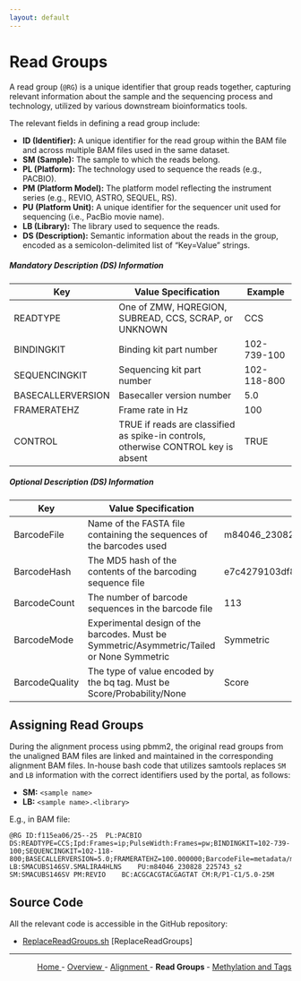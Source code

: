 ```yaml
---
layout: default
---
```

# Read Groups

A read group (`@RG`) is a unique identifier that group reads together, capturing relevant information about the sample and the sequencing process and technology, utilized by various downstream bioinformatics tools.

The relevant fields in defining a read group include:

- **ID (Identifier):** A unique identifier for the read group within the BAM file and across multiple BAM files used in the same dataset.
- **SM (Sample):** The sample to which the reads belong.
- **PL (Platform):** The technology used to sequence the reads (e.g., PACBIO).
- **PM (Platform Model):** The platform model reflecting the instrument series (e.g., REVIO, ASTRO, SEQUEL, RS).
- **PU (Platform Unit):** A unique identifier for the sequencer unit used for sequencing (i.e., PacBio movie name).
- **LB (Library):** The library used to sequence the reads.
- **DS (Description):** Semantic information about the reads in the group, encoded as a semicolon-delimited list of “Key=Value” strings.

##### Mandatory Description (DS) Information

| Key               | Value Specification                                                                | Example     |
|-------------------|------------------------------------------------------------------------------------|-------------|
| READTYPE          | One of ZMW, HQREGION, SUBREAD, CCS, SCRAP, or UNKNOWN                              | CCS         |
| BINDINGKIT        | Binding kit part number                                                            | 102-739-100 |
| SEQUENCINGKIT     | Sequencing kit part number                                                         | 102-118-800 |
| BASECALLERVERSION | Basecaller version number                                                          | 5.0         |
| FRAMERATEHZ       | Frame rate in Hz                                                                   | 100         |
| CONTROL           | TRUE if reads are classified as spike-in controls, otherwise CONTROL key is absent | TRUE        |

##### Optional Description (DS) Information

| Key            | Value Specification                                                                        | Example                                |
|----------------|--------------------------------------------------------------------------------------------|----------------------------------------|
| BarcodeFile    | Name of the FASTA file containing the sequences of the barcodes used                       | m84046_230828_225743_s2.barcodes.fasta |
| BarcodeHash    | The MD5 hash of the contents of the barcoding sequence file                                | e7c4279103df8c8de7036efdbdca9008       |
| BarcodeCount   | The number of barcode sequences in the barcode file                                        | 113                                    |
| BarcodeMode    | Experimental design of the barcodes. Must be Symmetric/Asymmetric/Tailed or None Symmetric | Symmetric                              |
| BarcodeQuality | The type of value encoded by the bq tag. Must be Score/Probability/None                    | Score                                  |

## Assigning Read Groups

During the alignment process using pbmm2, the original read groups from the unaligned BAM files are linked and maintained in the corresponding alignment BAM files. In-house bash code that utilizes samtools replaces `SM` and `LB` information with the correct identifiers used by the portal, as follows:

- **SM:** `<sample name>`
- **LB:** `<sample name>.<library>`

E.g., in BAM file:

```text
@RG	ID:f115ea06/25--25	PL:PACBIO	DS:READTYPE=CCS;Ipd:Frames=ip;PulseWidth:Frames=pw;BINDINGKIT=102-739-100;SEQUENCINGKIT=102-118-800;BASECALLERVERSION=5.0;FRAMERATEHZ=100.000000;BarcodeFile=metadata/m84046_230828_225743_s2.barcodes.fasta;BarcodeHash=e7c4279103df8c8de7036efdbdca9008;BarcodeCount=113;BarcodeMode=Symmetric;BarcodeQuality=Score	LB:SMACUBS146SV.SMALIRA4HLNS	PU:m84046_230828_225743_s2	SM:SMACUBS146SV	PM:REVIO	BC:ACGCACGTACGAGTAT	CM:R/P1-C1/5.0-25M
```

## Source Code

All the relevant code is accessible in the GitHub repository:

  - [ReplaceReadGroups.sh](https://github.com/smaht-dac/pipelines-scripts/blob/main/processing_scripts/ReplaceReadGroups.sh) [ReplaceReadGroups]

---

<!-- This section relies on the html links generated by GitHub Pages 
and will not render correctly in Markdown -->
<div style="text-align: right">
    <a href="/"> Home </a> -
    <a href="0_Overview.html"> Overview </a> -
    <a href="1_Alignment.html"> Alignment </a> -
    <a> <b> Read Groups </b> </a> -
    <a href="3_Methylation_and_Tags.html"> Methylation and Tags </a>
</div>